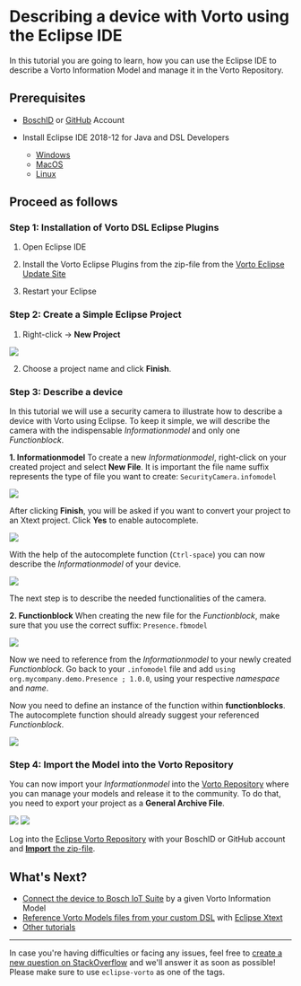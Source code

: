 # Describing a device with Vorto using the Eclipse IDE

In this tutorial you are going to learn, how you can use the Eclipse IDE to describe a Vorto Information Model and manage it in the Vorto Repository.

## Prerequisites

* [BoschID](https://accounts.bosch-iot-suite.com/) or [GitHub](https://github.com/) Account 

* Install Eclipse IDE 2018-12 for Java and DSL Developers
	* [Windows](https://www.eclipse.org/downloads/download.php?file=/technology/epp/downloads/release/2018-12/R/eclipse-dsl-2018-12-R-win32-x86_64.zip)
	* [MacOS](https://www.eclipse.org/downloads/download.php?file=/technology/epp/downloads/release/2018-12/R/eclipse-dsl-2018-12-R-macosx-cocoa-x86_64.dmg)
	* [Linux](https://www.eclipse.org/downloads/download.php?file=/technology/epp/downloads/release/2018-12/R/eclipse-dsl-2018-12-R-linux-gtk-x86_64.tar.gz)


## Proceed as follows

### Step 1: Installation of Vorto DSL Eclipse Plugins

1. Open Eclipse IDE

2. Install the Vorto Eclipse Plugins from the zip-file from the [Vorto Eclipse Update Site](https://download.eclipse.org/vorto/downloads/releases/0.10.0/org.eclipse.vorto.update-site-0.10.0.zip)

3. Restart your Eclipse

### Step 2: Create a Simple Eclipse Project
1. Right-click -> **New Project**

<img src="../images/tutorials/describe_device_eclipseide/new_project.png"/>
    
2. Choose a project name and click **Finish**.


### Step 3: Describe a device
In this tutorial we will use a security camera to illustrate how to describe a device with Vorto using Eclipse.
To keep it simple, we will describe the camera with the indispensable *Informationmodel* and only one *Functionblock*.

**1. Informationmodel**
To create a new *Informationmodel*, right-click on your created project and select **New File**. 
It is important the file name suffix represents the type of file you want to create: `SecurityCamera.infomodel`

<img src="../images/tutorials/describe_device_eclipseide/infomodel.png"/>

After clicking **Finish**, you will be asked if you want to convert your project to an Xtext project. Click **Yes** to enable autocomplete.

<img src="../images/tutorials/describe_device_eclipseide/autocomplete.png"/>

With the help of the autocomplete function (`Ctrl-space`) you can now describe the *Informationmodel* of your device.

<img src="../images/tutorials/describe_device_eclipseide/infomodel_description.png"/>

The next step is to describe the needed functionalities of the camera.

**2. Functionblock**
When creating the new file for the *Functionblock*, make sure that you use the correct suffix: `Presence.fbmodel`

<img src="../images/tutorials/describe_device_eclipseide/functionblock_description.png"/>

Now we need to reference from the *Informationmodel* to your newly created *Functionblock*.
Go back to your `.infomodel` file and add `using org.mycompany.demo.Presence ; 1.0.0`, using your respective *namespace* and *name*.

Now you need to define an instance of the function within **functionblocks**. The autocomplete function should already suggest your referenced *Functionblock*.

<img src="../images/tutorials/describe_device_eclipseide/complete_infomodel.png"/>
 

### Step 4: Import the Model into the Vorto Repository
You can now import your *Informationmodel* into the [Vorto Repository](https://vorto.eclipseprojects.io) where you can manage your models and release it to the community.
To do that, you need to export your project as a **General Archive File**.

<img src="../images/tutorials/describe_device_eclipseide/export.png"/>

<img src="../images/tutorials/describe_device_eclipseide/export_2.png"/>

Log into the [Eclipse Vorto Repository](https://vorto.eclipseprojects.io) with your BoschID or GitHub account and [**Import** the zip-file](../../repository/docs/import_model.md).


## What's Next?

- [Connect the device to Bosch IoT Suite](connect_javadevice.md) by a given Vorto Information Model
- [Reference Vorto Models files from your custom DSL](https://github.com/eclipse/vorto-examples/blob/master/vorto-dsl-integration/Readme.md) with [Eclipse Xtext](https://www.eclipse.org/xtext)
- [Other tutorials](../gettingstarted.md)

---

In case you're having difficulties or facing any issues, feel free to [create a new question on StackOverflow](https://stackoverflow.com/questions/ask?tags=eclipse-vorto) and we'll answer it as soon as possible!   
Please make sure to use `eclipse-vorto` as one of the tags. 
